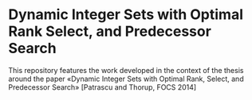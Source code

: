 # Dynamic Integer Sets with Optimal Rank Select, and Predecessor Search
This repository features the work developed in the context of the thesis around the paper «Dynamic Integer Sets with Optimal Rank, Select, and Predecessor Search» [Patrascu and Thorup, FOCS 2014]
